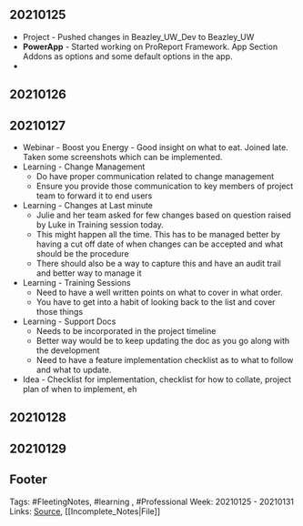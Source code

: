 ## 20210125
- Project - Pushed changes in Beazley_UW_Dev to Beazley_UW
- **PowerApp** - Started working on ProReport Framework. App Section Addons as options and some default options in the app. 
- 
## 20210126
 
 
## 20210127
- Webinar - Boost you Energy - Good insight on what to eat. Joined late. Taken some screenshots which can be implemented.
- Learning - Change Management 
	- Do have proper communication related to change management
	- Ensure you provide those communication to key members of project team to forward it to end users
- Learning - Changes at Last minute
	- Julie and her team asked for few changes based on question raised by Luke in Training session today.
	- This might happen all the time. This has to be managed better by having a cut off date of when changes can be accepted and what should be the procedure
	- There should also be a way to capture this and have an audit trail and better way to manage it
- Learning - Training Sessions
	- Need to have a well written points on what to cover in what order.
	- You have to get into a habit of looking back to the list and cover those things
- Learning - Support Docs
	- Needs to be incorporated in the project timeline
	- Better way would be to keep updating the doc as you go along with the development
	- Need to have a feature implementation checklist as to what to follow and what to update.
- Idea - Checklist for implementation, checklist for how to collate, project plan of when to implement, eh

## 20210128


## 20210129


## Footer

Tags: #FleetingNotes, #learning , #Professional
Week: 20210125 - 20210131
Links: 
[Source](template.md), [[Incomplete_Notes|File]]

<!--
Comment - 
-->
<!--stackedit_data:
eyJoaXN0b3J5IjpbLTY1OTM3OTQ0OSwtMTAxMTE5OTU5NV19
-->
